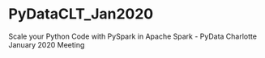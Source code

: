 # PyDataCLT_Jan2020
Scale your Python Code with PySpark in Apache Spark - PyData Charlotte January 2020 Meeting
